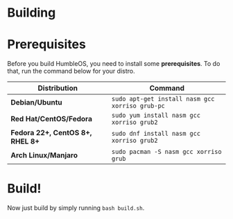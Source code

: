 # Building
# Prerequisites
Before you build HumbleOS, you need to install some **prerequisites**. To do that, run the command below for your distro.

| **Distribution**           | **Command**                                      |
|----------------------------|--------------------------------------------------|
| **Debian/Ubuntu**          | `sudo apt-get install nasm gcc xorriso grub-pc`  |
| **Red Hat/CentOS/Fedora**  | `sudo yum install nasm gcc xorriso grub2`        |
| **Fedora 22+, CentOS 8+, RHEL 8+** | `sudo dnf install nasm gcc xorriso grub2`   |
| **Arch Linux/Manjaro**     | `sudo pacman -S nasm gcc xorriso grub`           |

# Build!
Now just build by simply running `bash build.sh`.

